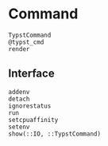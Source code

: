 
# Command

```@docs
TypstCommand
@typst_cmd
render
```

## Interface

```@docs
addenv
detach
ignorestatus
run
setcpuaffinity
setenv
show(::IO, ::TypstCommand)
```
